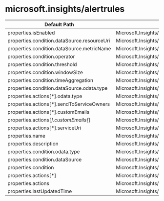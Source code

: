 # microsoft.insights/alertrules

| Default Path | Alias |
|---|---|
| properties.isEnabled | Microsoft.Insights/alertRules/isEnabled |
| properties.condition.dataSource.resourceUri | Microsoft.Insights/alertRules/condition.dataSource.resourceUri |
| properties.condition.dataSource.metricName | Microsoft.Insights/alertRules/condition.dataSource.metricName |
| properties.condition.operator | Microsoft.Insights/alertRules/condition.operator |
| properties.condition.threshold | Microsoft.Insights/alertRules/condition.threshold |
| properties.condition.windowSize | Microsoft.Insights/alertRules/condition.windowSize |
| properties.condition.timeAggregation | Microsoft.Insights/alertRules/condition.timeAggregation |
| properties.condition.dataSource.odata.type | Microsoft.Insights/alertRules/condition.dataSource.odata.type |
| properties.actions[*].odata.type | Microsoft.Insights/alertRules/actions[*].odata.type |
| properties.actions[*].sendToServiceOwners | Microsoft.Insights/alertRules/actions[*].sendToServiceOwners |
| properties.actions[*].customEmails | Microsoft.Insights/alertRules/actions[*].customEmails |
| properties.actions[*].customEmails[*] | Microsoft.Insights/alertRules/actions[*].customEmails[*] |
| properties.actions[*].serviceUri | Microsoft.Insights/alertRules/actions[*].serviceUri |
| properties.name | Microsoft.Insights/alertrules/name |
| properties.description | Microsoft.Insights/alertrules/description |
| properties.condition.odata.type | Microsoft.Insights/alertrules/condition.odata.type |
| properties.condition.dataSource | Microsoft.Insights/alertrules/condition.dataSource |
| properties.condition | Microsoft.Insights/alertrules/condition |
| properties.actions[*] | Microsoft.Insights/alertrules/actions[*] |
| properties.actions | Microsoft.Insights/alertrules/actions |
| properties.lastUpdatedTime | Microsoft.Insights/alertrules/lastUpdatedTime |


